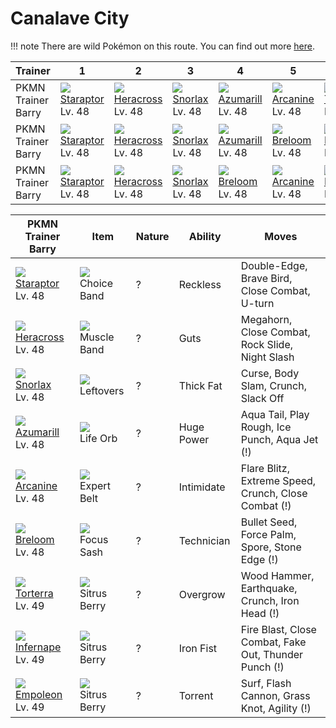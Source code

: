 # Canalave City

!!! note
    There are wild Pokémon on this route. You can find out more [here](/wild_pokemon/canalave_city/).


Trainer            | 1                                   | 2                                   | 3                                   | 4                                   | 5                                   | 6                                   
---                | ---                                 | ---                                 | ---                                 | ---                                 | ---                                 | ---                                 
PKMN Trainer Barry | ![][398]<br> [Staraptor]<br> Lv. 48 | ![][214]<br> [Heracross]<br> Lv. 48 | ![][143]<br> [Snorlax]<br> Lv. 48   | ![][184]<br> [Azumarill]<br> Lv. 48 | ![][059]<br> [Arcanine]<br> Lv. 48  | ![][389]<br> [Torterra]<br> Lv. 49  
PKMN Trainer Barry | ![][398]<br> [Staraptor]<br> Lv. 48 | ![][214]<br> [Heracross]<br> Lv. 48 | ![][143]<br> [Snorlax]<br> Lv. 48   | ![][184]<br> [Azumarill]<br> Lv. 48 | ![][286]<br> [Breloom]<br> Lv. 48   | ![][392]<br> [Infernape]<br> Lv. 49 
PKMN Trainer Barry | ![][398]<br> [Staraptor]<br> Lv. 48 | ![][214]<br> [Heracross]<br> Lv. 48 | ![][143]<br> [Snorlax]<br> Lv. 48   | ![][286]<br> [Breloom]<br> Lv. 48   | ![][059]<br> [Arcanine]<br> Lv. 48  | ![][395]<br> [Empoleon]<br> Lv. 49  

PKMN Trainer Barry                  | Item                               | Nature | Ability    | Moves                                                  
---                                 | ---                                | --- | ---        | ---                                                    
![][398]<br> [Staraptor]<br> Lv. 48 | ![][choice-band]<br> Choice Band   | ? | Reckless   | Double-Edge, Brave Bird, Close Combat, U-turn          
![][214]<br> [Heracross]<br> Lv. 48 | ![][muscle-band]<br> Muscle Band   | ? | Guts       | Megahorn, Close Combat, Rock Slide, Night Slash        
![][143]<br> [Snorlax]<br> Lv. 48   | ![][leftovers]<br> Leftovers       | ? | Thick Fat  | Curse, Body Slam, Crunch, Slack Off                    
![][184]<br> [Azumarill]<br> Lv. 48 | ![][life-orb]<br> Life Orb         | ? | Huge Power | Aqua Tail, Play Rough, Ice Punch, Aqua Jet          (!)
![][059]<br> [Arcanine]<br> Lv. 48  | ![][expert-belt]<br> Expert Belt   | ? | Intimidate | Flare Blitz, Extreme Speed, Crunch, Close Combat    (!)
![][286]<br> [Breloom]<br> Lv. 48   | ![][focus-sash]<br> Focus Sash     | ? | Technician | Bullet Seed, Force Palm, Spore, Stone Edge          (!)
![][389]<br> [Torterra]<br> Lv. 49  | ![][sitrus-berry]<br> Sitrus Berry | ? | Overgrow   | Wood Hammer, Earthquake, Crunch, Iron Head          (!)
![][392]<br> [Infernape]<br> Lv. 49 | ![][sitrus-berry]<br> Sitrus Berry | ? | Iron Fist  | Fire Blast, Close Combat, Fake Out, Thunder Punch   (!)
![][395]<br> [Empoleon]<br> Lv. 49  | ![][sitrus-berry]<br> Sitrus Berry | ? | Torrent    | Surf, Flash Cannon, Grass Knot, Agility             (!)


[Arcanine]: /pokemon_changes/059/
[Snorlax]: /pokemon_changes/143/
[Azumarill]: /pokemon_changes/184/
[Heracross]: /pokemon_changes/214/
[Breloom]: /pokemon_changes/286/
[Torterra]: /pokemon_changes/389/
[Infernape]: /pokemon_changes/392/
[Empoleon]: /pokemon_changes/395/
[Staraptor]: /pokemon_changes/398/
[choice-band]: /img/items/choice-band.png
[expert-belt]: /img/items/expert-belt.png
[focus-sash]: /img/items/focus-sash.png
[leftovers]: /img/items/leftovers.png
[life-orb]: /img/items/life-orb.png
[muscle-band]: /img/items/muscle-band.png
[sitrus-berry]: /img/items/sitrus-berry.png
[059]: /img/pokemon/059.png
[143]: /img/pokemon/143.png
[184]: /img/pokemon/184.png
[214]: /img/pokemon/214.png
[286]: /img/pokemon/286.png
[389]: /img/pokemon/389.png
[392]: /img/pokemon/392.png
[395]: /img/pokemon/395.png
[398]: /img/pokemon/398.png
